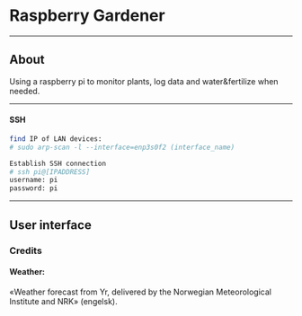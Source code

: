 # Raspberry Gardener


---
## About
Using a raspberry pi to monitor plants, log data and water&fertilize when needed.

---

#### SSH
```sh
find IP of LAN devices:
# sudo arp-scan -l --interface=enp3s0f2 (interface_name)

Establish SSH connection
# ssh pi@[IPADDRESS]
username: pi
password: pi
```
---
## User interface



### Credits

#### Weather:
«Weather forecast from Yr, delivered by the Norwegian Meteorological Institute and NRK» (engelsk).